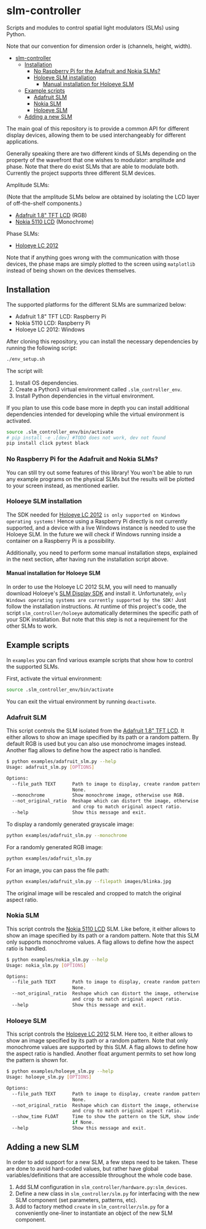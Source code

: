 # slm-controller

Scripts and modules to control spatial light modulators (SLMs) using Python.

Note that our convention for dimension order is (channels, height, width).

- [slm-controller](#slm-controller)
  - [Installation](#installation)
    - [No Raspberry Pi for the Adafruit and Nokia SLMs?](#no-raspberry-pi-for-the-adafruit-and-nokia-slms)
    - [Holoeye SLM installation](#holoeye-slm-installation)
      - [Manual installation for Holoeye SLM](#manual-installation-for-holoeye-slm)
  - [Example scripts](#example-scripts)
    - [Adafruit SLM](#adafruit-slm)
    - [Nokia SLM](#nokia-slm)
    - [Holoeye SLM](#holoeye-slm)
  - [Adding a new SLM](#adding-a-new-slm)

The main goal of this repository is to provide a common API for different
display devices, allowing them to be used interchangeably for different applications.

Generally speaking there are two different kinds of SLMs depending on the property of the wavefront that one wishes to modulator: amplitude and phase. Note that there do exist SLMs that are able to modulate both. Currently the
project supports three different SLM devices.

Amplitude SLMs:

(Note that the amplitude SLMs below are obtained by isolating the LCD layer of off-the-shelf components.)

- [Adafruit 1.8" TFT LCD](https://learn.adafruit.com/1-8-tft-display/overview) (RGB)
- [Nokia 5110 LCD](https://learn.adafruit.com/nokia-5110-3310-monochrome-lcd) (Monochrome)

<!-- TODO Holoeye actually can do both via polarization modulation and combination with polarizer/analyzer -->

Phase SLMs:

- [Holoeye LC 2012](https://holoeye.com/lc-2012-spatial-light-modulator/)

Note that if anything goes wrong with the communication with those devices, the
phase maps are simply plotted to the screen using `matplotlib` instead of being
shown on the devices themselves.

## Installation

The supported platforms for the different SLMs are summarized below:

- Adafruit 1.8" TFT LCD: Raspberry Pi
- Nokia 5110 LCD: Raspberry Pi
- Holoeye LC 2012: Windows

After cloning this repository, you can install the necessary dependencies by
running the following script:

```sh
./env_setup.sh
```

The script will:

1. Install OS dependencies.
2. Create a Python3 virtual environment called `.slm_controller_env`.
3. Install Python dependencies in the virtual environment.

If you plan to use this code base more in depth you can install additional
dependencies intended for developing while the virtual environment is activated.

```sh
source .slm_controller_env/bin/activate
# pip install -e .[dev] #TODO does not work, dev not found
pip install click pytest black
```

### No Raspberry Pi for the Adafruit and Nokia SLMs?

You can still try out some features of this library! You won't be able to run
any example programs on the physical SLMs but the results will be plotted to
your screen instead, as mentioned earlier.

### Holoeye SLM installation

The SDK needed for [Holoeye LC
2012](https://holoeye.com/lc-2012-spatial-light-modulator/) `is only supported on Windows operating systems!` Hence using a Raspberry Pi directly is not currently supported, and a device with a live Windows instance is needed to use the Holoeye SLM. In the
future we will check if Windows running inside a container on a Raspberry Pi is
a possibility.

<!-- TODO check windows in a container -->

Additionally, you need to perform some manual installation steps, explained in the
next section, after having run the installation script above.

#### Manual installation for Holoeye SLM

In order to use the Holoeye LC 2012 SLM, you will need to manually download Holoeye's [SLM Display
SDK](https://customers.holoeye.com/slm-display-sdk-v3-0-for-python-windows/) and
install it. Unfortunately, `only Windows operating systems are currently supported by the SDK!` Just
follow the installation instructions. At runtime of this project's code, the script `slm_controller/holoeye` automatically determines the specific path of your SDK installation. But note that this step is
not a requirement for the other SLMs to work.

## Example scripts

In `examples` you can find various example scripts that show how to control the
supported SLMs.

First, activate the virtual environment:

```sh
source .slm_controller_env/bin/activate
```

You can exit the virtual environment by running `deactivate`.

### Adafruit SLM

This script controls the SLM isolated from the [Adafruit 1.8" TFT
LCD](https://learn.adafruit.com/1-8-tft-display/overview). It either allows
to show an image specified by its path or a random pattern. By default RGB is
used but you can also use monochrome images instead. Another flag allows to
define how the aspect ratio is handled.

```sh
$ python examples/adafruit_slm.py --help
Usage: adafruit_slm.py [OPTIONS]

Options:
  --file_path TEXT      Path to image to display, create random pattern if
                        None.
  --monochrome          Show monochrome image, otherwise use RGB.
  --not_original_ratio  Reshape which can distort the image, otherwise scale
                        and crop to match original aspect ratio.
  --help                Show this message and exit.
```

To display a randomly generated grayscale image:

```sh
python examples/adafruit_slm.py --monochrome
```

For a randomly generated RGB image:

```sh
python examples/adafruit_slm.py
```

For an image, you can pass the file path:

```sh
python examples/adafruit_slm.py --filepath images/blinka.jpg
```

The original image will be rescaled and cropped to match the original aspect ratio.

### Nokia SLM

This script controls the [Nokia 5110
LCD](https://learn.adafruit.com/nokia-5110-3310-monochrome-lcd) SLM. Like
before, it either allows
to show an image specified by its path or a random pattern. Note that this SLM
only supports monochrome values. A flag allows to
define how the aspect ratio is handled.

```sh
$ python examples/nokia_slm.py --help
Usage: nokia_slm.py [OPTIONS]

Options:
  --file_path TEXT      Path to image to display, create random pattern if
                        None.
  --not_original_ratio  Reshape which can distort the image, otherwise scale
                        and crop to match original aspect ratio.
  --help                Show this message and exit.
```

### Holoeye SLM

This script controls the [Holoeye LC
2012](https://holoeye.com/lc-2012-spatial-light-modulator/) SLM. Here too, it either
allows to show an image specified by its path or a random pattern. Note that only
monochrome values are supported by this SLM. A flag allows to
define how the aspect ratio is handled. Another float argument permits to set
how long the pattern is shown for.

<!-- TODO needed for CITL, add to other SLMs too? -->

```sh
$ python examples/holoeye_slm.py --help
Usage: holoeye_slm.py [OPTIONS]

Options:
  --file_path TEXT      Path to image to display, create random pattern if
                        None.
  --not_original_ratio  Reshape which can distort the image, otherwise scale
                        and crop to match original aspect ratio.
  --show_time FLOAT     Time to show the pattern on the SLM, show indefinitely
                        if None.
  --help                Show this message and exit.
```

## Adding a new SLM

In order to add support for a new SLM, a few steps need to be taken. These are
done to avoid hard-coded values, but rather have global variables/definitions
that are accessible throughout the whole code base.

1. Add SLM configuration in `slm_controller/hardware.py:slm_devices`.
2. Define a new class in `slm_controller/slm.py` for interfacing with the new SLM component (set parameters, patterns, etc).
3. Add to factory method `create` in `slm_controller/slm.py` for a conveniently one-liner to instantiate an object of the new SLM component.
